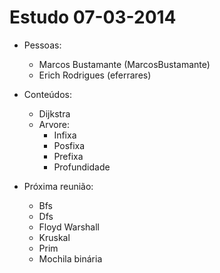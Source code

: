 # Estudo 07-03-2014

* Pessoas:
    * Marcos Bustamante (MarcosBustamante)
    * Erich Rodrigues (eferrares)

* Conteúdos:
    * Dijkstra
    * Arvore:
        * Infixa
        * Posfixa
        * Prefixa
        * Profundidade

* Próxima reunião:
    * Bfs
    * Dfs
    * Floyd Warshall
    * Kruskal
    * Prim
    * Mochila binária
